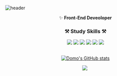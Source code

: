 
  
![header](https://capsule-render.vercel.app/api?type=waving&color=auto&height=165&section=header&text=Dohun%20Kim&fontSize=60&fontAlign=80)
<!--   ###  🙌 Welcome 🙌  -->
<!--   <p>I'm a front-end engineer who is in the 4th grade of university.<br/>I want to develop convenient and cool things.✨</p> -->

<div align='center'>
✨ <b>Front-End Deveoloper</b>
  
### ⚒️ Study Skills ⚒️
 
<img src="https://img.shields.io/badge/HTML5-E34F26?style=flat-square&logo=JavaScript&logoColor=white"/>
<img src="https://img.shields.io/badge/CSS3-1572B6?style=flat-square&logo=css3&logoColor=white"/>
<img src="https://img.shields.io/badge/JavaScript-F7DF1E?style=flat-square&logo=JavaScript&logoColor=white"/>
<img src="https://img.shields.io/badge/React-61DAFB?style=flat-square&logo=React&logoColor=white"/>
<img src="https://img.shields.io/badge/Redux-764ABC?style=flat-square&logo=Redux&logoColor=white"/>
<img src="https://img.shields.io/badge/Java-007396?style=flat-square&logo=Java&logoColor=white"/>

<br/>
<br/>
  
  
[![Domo's GitHub stats](https://github-readme-stats.vercel.app/api?username=domo9610&hide=stars&count_private=true&show_icons=true&theme=buefy)](https://github.com/anuraghazra/github-readme-stats) 

<p align='center'>
<a href="mailto:dohun243@gmail.com"><img src="https://img.shields.io/badge/Gmail-d14836?style=flat-square&logo=Gmail&logoColor=white&link=mailto:dohun243@gmail.com"/></a>&nbsp
<!--   <a href="https://velog.io/@hammii"><img src="https://img.shields.io/badge/Velog-11B48A?style=flat-square&logo=Vimeo&logoColor=white&link=https://velog.io/@hammii"/></a>&nbsp -->
<!--   <a href="https://www.notion.so/Jang-Hayeong-212012cc89c44ba5bec1911eb1c69cbf"><img src="https://img.shields.io/badge/Notion-232F3E?style=flat-square&logo=Notion&logoColor=white&link=https://www.notion.so/Jang-Hayeong-212012cc89c44ba5bec1911eb1c69cbf"/></a> -->
</p>

  
</div>
